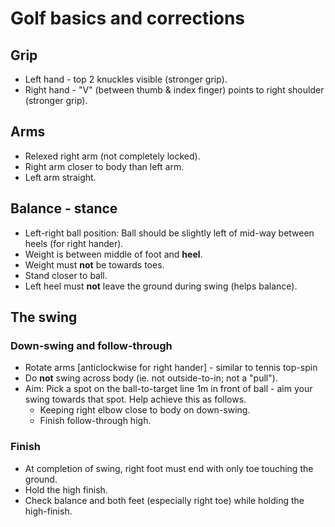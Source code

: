 # Golf basics and corrections

## Grip

- Left hand - top 2 knuckles visible (stronger grip).
- Right hand - "V" (between thumb & index finger) points to right shoulder
  (stronger grip).


## Arms

- Relexed right arm (not completely locked).
- Right arm closer to body than left arm.
- Left arm straight.

## Balance - stance

- Left-right ball position: Ball should be slightly left of mid-way
  between heels (for right hander).
- Weight is between middle of foot and **heel**.
- Weight must **not** be towards toes.
- Stand closer to ball.
- Left heel must **not** leave the ground during swing (helps balance).

## The swing

### Down-swing and follow-through

- Rotate arms [anticlockwise for right hander] - similar to tennis top-spin
- Do **not** swing across body (ie. not outside-to-in; not a "pull").
- Aim: Pick a spot on the ball-to-target line 1m in front of ball - aim your
  swing towards that spot. Help achieve this as follows.
  * Keeping right elbow close to body on down-swing.
  * Finish follow-through high.

### Finish

- At completion of swing, right foot must end with only toe touching
  the ground.
- Hold the high finish.
- Check balance and both feet (especially right toe) while holding
  the high-finish.

